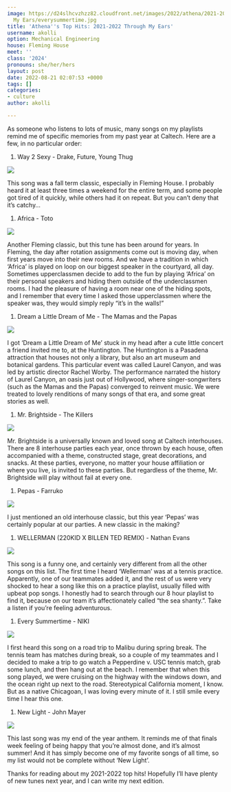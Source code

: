 ```yaml
---
image: https://d24slhcvzhzz82.cloudfront.net/images/2022/athena/2021-2022 Through
  My Ears/everysummertime.jpg
title: 'Athena''s Top Hits: 2021-2022 Through My Ears'
username: akolli
option: Mechanical Engineering
house: Fleming House
meet: ''
class: '2024'
pronouns: she/her/hers
layout: post
date: 2022-08-21 02:07:53 +0000
tags: []
categories:
- culture
author: akolli

---
```

As someone who listens to lots of music, many songs on my playlists remind me of specific memories from my past year at Caltech. Here are a few, in no particular order:

1. Way 2 Sexy - Drake, Future, Young Thug

![](https://ug-admissions-caltech-blog-publish.s3.us-west-1.amazonaws.com/images/2022/athena/2021-2022+Through+My+Ears/way2sexy1.jpg)

This song was a fall term classic, especially in Fleming House. I probably heard it at least three times a weekend for the entire term, and some people got tired of it quickly, while others had it on repeat. But you can’t deny that it’s catchy…

1. Africa - Toto

![](https://ug-admissions-caltech-blog-publish.s3.us-west-1.amazonaws.com/images/2022/athena/2021-2022+Through+My+Ears/africa.jpg)

Another Fleming classic, but this tune has been around for years. In Fleming, the day after rotation assignments come out is moving day, when first years move into their new rooms. And we have a tradition in which ‘Africa’ is played on loop on our biggest speaker in the courtyard, all day. Sometimes upperclassmen decide to add to the fun by playing ‘Africa’ on their personal speakers and hiding them outside of the underclassmen rooms. I had the pleasure of having a room near one of the hiding spots, and I remember that every time I asked those upperclassmen where the speaker was, they would simply reply “it’s in the walls!”

1. Dream a Little Dream of Me - The Mamas and the Papas

![](https://ug-admissions-caltech-blog-publish.s3.us-west-1.amazonaws.com/images/2022/athena/2021-2022+Through+My+Ears/dreamalittledreamofme.jpg)

I got ‘Dream a Little Dream of Me’ stuck in my head after a cute little concert a friend invited me to, at the Huntington. The Huntington is a Pasadena attraction that houses not only a library, but also an art museum and botanical gardens. This particular event was called Laurel Canyon, and was led by artistic director Rachel Worby. The performance narrated the history of Laurel Canyon, an oasis just out of Hollywood, where singer-songwriters (such as the Mamas and the Papas) converged to reinvent music. We were treated to lovely renditions of many songs of that era, and some great stories as well.

1. Mr. Brightside - The Killers

![](https://ug-admissions-caltech-blog-publish.s3.us-west-1.amazonaws.com/images/2022/athena/2021-2022+Through+My+Ears/mrbrightside.jpg)

Mr. Brightside is a universally known and loved song at Caltech interhouses. There are 8 interhouse parties each year, once thrown by each house, often accompanied with a theme, constructed stage, great decorations, and snacks. At these parties, everyone, no matter your house affiliation or where you live, is invited to these parties. But regardless of the theme, Mr. Brightside will play without fail at every one.

1. Pepas - Farruko

![](https://ug-admissions-caltech-blog-publish.s3.us-west-1.amazonaws.com/images/2022/athena/2021-2022+Through+My+Ears/pepas.jpg)

I just mentioned an old interhouse classic, but this year ‘Pepas’ was certainly popular at our parties. A new classic in the making?

1. WELLERMAN (220KID X BILLEN TED REMIX) - Nathan Evans

![](https://ug-admissions-caltech-blog-publish.s3.us-west-1.amazonaws.com/images/2022/athena/2021-2022+Through+My+Ears/wellerman.jpg)

This song is a funny one, and certainly very different from all the other songs on this list. The first time I heard ‘Wellerman’ was at a tennis practice. Apparently, one of our teammates added it, and the rest of us were very shocked to hear a song like this on a practice playlist, usually filled with upbeat pop songs. I honestly had to search through our 8 hour playlist to find it, because on our team it’s affectionately called “the sea shanty.”. Take a listen if you’re feeling adventurous.

1. Every Summertime - NIKI

![](https://ug-admissions-caltech-blog-publish.s3.us-west-1.amazonaws.com/images/2022/athena/2021-2022+Through+My+Ears/everysummertime.jpg)

I first heard this song on a road trip to Malibu during spring break. The tennis team has matches during break, so a couple of my teammates and I decided to make a trip to go watch a Pepperdine v. USC tennis match, grab some lunch, and then hang out at the beach. I remember that when this song played, we were cruising on the highway with the windows down, and the ocean right up next to the road. Stereotypical California moment, I know. But as a native Chicagoan, I was loving every minute of it. I still smile every time I hear this one.

1. New Light - John Mayer

![](https://ug-admissions-caltech-blog-publish.s3.us-west-1.amazonaws.com/images/2022/athena/2021-2022+Through+My+Ears/newlight.jpg)

This last song was my end of the year anthem. It reminds me of that finals week feeling of being happy that you’re almost done, and it’s almost summer! And it has simply become one of my favorite songs of all time, so my list would not be complete without ‘New Light’.

Thanks for reading about my 2021-2022 top hits! Hopefully I’ll have plenty of new tunes next year, and I can write my next edition.